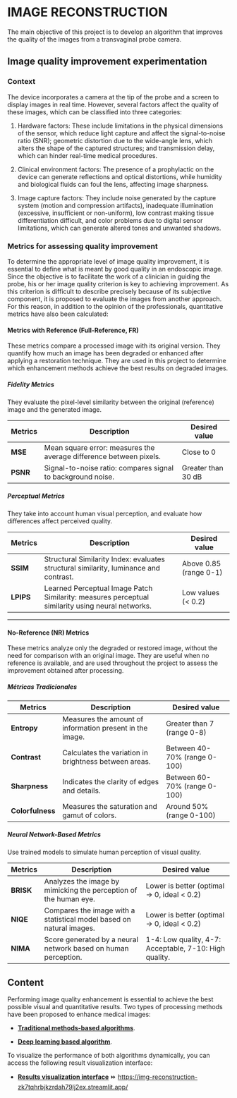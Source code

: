 # IMAGE RECONSTRUCTION

The main objective of this project is to develop an algorithm that improves the quality of the images from a transvaginal probe camera.

## Image quality improvement experimentation

### Context
The device incorporates a camera at the tip of the probe and a screen to display images in real time. However, several factors affect the quality of these images, which can be classified into three categories:

1. Hardware factors: These include limitations in the physical dimensions of the sensor, which reduce light capture and affect the signal-to-noise ratio (SNR); geometric distortion due to the wide-angle lens, which alters the shape of the captured structures; and transmission delay, which can hinder real-time medical procedures.

2. Clinical environment factors: The presence of a prophylactic on the device can generate reflections and optical distortions, while humidity and biological fluids can foul the lens, affecting image sharpness.

3. Image capture factors: They include noise generated by the capture system (motion and compression artifacts), inadequate illumination (excessive, insufficient or non-uniform), low contrast making tissue differentiation difficult, and color problems due to digital sensor limitations, which can generate altered tones and unwanted shadows.

### Metrics for assessing quality improvement
To determine the appropriate level of image quality improvement, it is essential to define what is meant by good quality in an endoscopic image. Since the objective is to facilitate the work of a clinician in guiding the probe, his or her image quality criterion is key to achieving improvement. As this criterion is difficult to describe precisely because of its subjective component, it is proposed to evaluate the images from another approach. For this reason, in addition to the opinion of the professionals, quantitative metrics have also been calculated: 

#### Metrics with Reference (Full-Reference, FR)

These metrics compare a processed image with its original version. They quantify how much an image has been degraded or enhanced after applying a restoration technique. They are used in this project to determine which enhancement methods achieve the best results on degraded images.

##### Fidelity Metrics

They evaluate the pixel-level similarity between the original (reference) image and the generated image.

| Metrics | Description  | Desired value  |
|--------|-------------|----------------|
| **MSE** | Mean square error: measures the average difference between pixels. | Close to 0 |
| **PSNR** | Signal-to-noise ratio: compares signal to background noise. |  Greater than 30 dB |

##### Perceptual Metrics

They take into account human visual perception, and evaluate how differences affect perceived quality.

| Metrics | Description  | Desired value  |
|--------|-------------|----------------|
| **SSIM** | Structural Similarity Index: evaluates structural similarity, luminance and contrast. | Above 0.85 (range 0-1) |
| **LPIPS** | Learned Perceptual Image Patch Similarity: measures perceptual similarity using neural networks.| Low values (< 0.2) | 

---

####  No-Reference (NR) Metrics

These metrics analyze only the degraded or restored image, without the need for comparison with an original image. They are useful when no reference is available, and are used throughout the project to assess the improvement obtained after processing.

##### Métricas Tradicionales

| Metrics | Description  | Desired value  |
|--------|-------------|----------------|
| **Entropy** | Measures the amount of information present in the image. | Greater than 7 (range 0-8) |
| **Contrast** | Calculates the variation in brightness between areas. | Between 40-70% (range 0-100) |
| **Sharpness** | Indicates the clarity of edges and details. | Between 60-70% (range 0-100) |
| **Colorfulness** | Measures the saturation and gamut of colors. | Around 50% (range 0-100) |

##### Neural Network-Based Metrics

Use trained models to simulate human perception of visual quality.

| Metrics | Description  | Desired value  |
|--------|-------------|----------------|
| **BRISK** | Analyzes the image by mimicking the perception of the human eye. | Lower is better (optimal → 0, ideal < 0.2) |
| **NIQE** | Compares the image with a statistical model based on natural images. | Lower is better (optimal → 0, ideal < 0.2) |
| **NIMA** | Score generated by a neural network based on human perception. | 1-4: Low quality, 4-7: Acceptable, 7-10: High quality.|

## Content

Performing image quality enhancement is essential to achieve the best possible visual and quantitative results. Two types of processing methods have been proposed to enhance medical images:   

- **[Traditional methods-based algorithms](https://gitlab.com/vicomtech/v6/projects/VISUALIZE_INNITIUS/practicas_mgonzalezp/-/tree/develop/TFG_mgonzalezp/Algoritmo%20basado%20en%20m%C3%A9todos%20tradicionales)**.

- **[Deep learning based algorithm](https://gitlab.com/vicomtech/v6/projects/VISUALIZE_INNITIUS/practicas_mgonzalezp/-/tree/develop/Algoritmo%20basado%20en%20aprendizaje%20profundo)**.

To visualize the performance of both algorithms dynamically, you can access the following result visualization interface:
- **[Results visualization interface](https://gitlab.com/vicomtech/v6/projects/VISUALIZE_INNITIUS/practicas_mgonzalezp/-/tree/develop/Interfaz%20para%20la%20visualizaci%C3%B3n%20de%20resultados?ref_type=heads)** ⏩ https://img-reconstruction-zk7tqhrbjkzrdah79lj2ex.streamlit.app/


